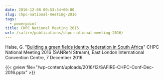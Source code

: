 ```yaml
--- 
date: 2016-12-08 09:53:54+00:00
slug: chpc-national-meeting-2016
tags: 
  - powerpoint
title: CHPC National Meeting 2016
url: /safire/publications/chpc-national-meeting-2016/
---
```


Halse, G. "[Building a green fields identity federation in South Africa](/wp-content/uploads/2016/12/SAFIRE-CHPC-Conf-Dec-2016.pptx)" CHPC National Meeting 2016 (SANReN Stream), East London International Convention Centre, 7 December 2016.
<!-- more -->
{{< gview file="/wp-content/uploads/2016/12/SAFIRE-CHPC-Conf-Dec-2016.pptx" >}}
